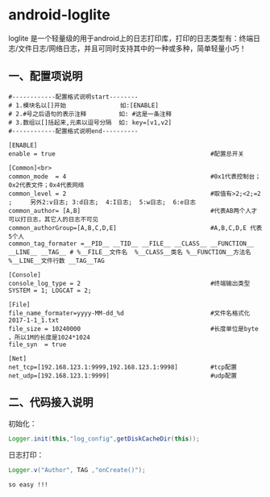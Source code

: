 # android-loglite

loglite 是一个轻量级的用于android上的日志打印库，打印的日志类型有：终端日志/文件日志/网络日志，并且可同时支持其中的一种或多种，简单轻量小巧！

## 一、配置项说明

    #------------配置格式说明start--------
    # 1.模块名以[]开始               如:[ENABLE]
    # 2.#号之后语句的表示注释         如: #这是一条注释
    # 3.数组以[]括起来,元素以逗号分隔  如: key=[v1,v2]
    #------------配置格式说明end----------

    [ENABLE]
    enable = true                                           #配置总开关
    
    [Common]<br>
    common_mode  = 4                                        #0x1代表控制台；0x2代表文件；0x4代表网络
    common_level = 2                                        #取值有>2;<2;=2 ;     另外2:v日志; 3:d日志;  4:I日志;  5:w日志;  6:e日志
    common_author= [A,B]                                    #代表AB两个人才可以打日志，其它人的日志不可见
    common_authorGroup=[A,B,C,D,E]                          #A,B,C,D,E 代表5个人
    common_tag_formater =__PID__ __TID__ __FILE__ __CLASS__ __FUNCTION__ __LINE__ __TAG__ # %__FILE__文件名  %__CLASS__类名 %__FUNCTION__方法名 %__LINE__文件行数 __TAG__TAG

    [Console]
    console_log_type = 2                                    #终端输出类型    SYSTEM = 1; LOGCAT = 2;
    
    [File]
    file_name_formater=yyyy-MM-dd_%d                        #文件名格式化2017-1-1_1.txt
    file_size = 10240000                                    #长度单位是byte ，所以1M的长度是1024*1024
    file_syn  = true

    [Net]
    net_tcp=[192.168.123.1:9999,192.168.123.1:9998]         #tcp配置
    net_udp=[192.168.123.1:9999]                            #udp配置
    
## 二、代码接入说明

初始化：
```java
Logger.init(this,"log_config",getDiskCacheDir(this));
```
日志打印：
 ```java
Logger.v("Author", TAG ,"onCreate()");
```

    so easy !!!
    
    
    
